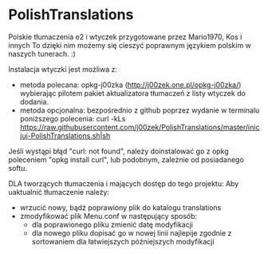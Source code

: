 # PolishTranslations
Polskie tłumaczenia e2 i wtyczek przygotowane przez Mario1970, Kos i innych
To dzięki nim możemy się cieszyć poprawnym językiem polskim w naszych tunerach. :)

Instalacja wtyczki jest możliwa z:
  - metoda polecana: opkg-j00zka (http://j00zek.one.pl/opkg-j00zka/) wybierając pilotem pakiet aktualizatora tłumaczeń z listy wtyczek do dodania.
  - metoda opcjonalna: bezpośrednio z github poprzez wydanie w terminalu poniższego polecenia:
      curl -kLs https://raw.githubusercontent.com/j00zek/PolishTranslations/master/inicjuj-PolishTranslations.sh|sh

Jeśli wystąpi błąd "curl: not found", należy doinstalować go z opkg poleceniem "opkg install curl", lub podobnym, zależnie od posiadanego softu.

DLA tworzących tłumaczenia i mających dostęp do tego projektu:
Aby uaktualnić tłumaczenie należy:
- wrzucić nowy, bądź poprawiony plik do katalogu translations
- zmodyfikować plik Menu.conf w następujący sposób:
  - dla poprawionego pliku zmienić datę modyfikacji
  - dla nowego pliku dopisać go w nowej linii najlepije zgodnie z sortowaniem dla łatwiejszych późniejszych modyfikacji



